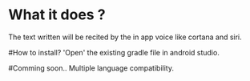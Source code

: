 # What it does ?
The text written will be recited by the in app voice like cortana and siri.

#How to install?
'Open' the existing gradle file in android studio.

#Comming soon..
Multiple language compatibility.
